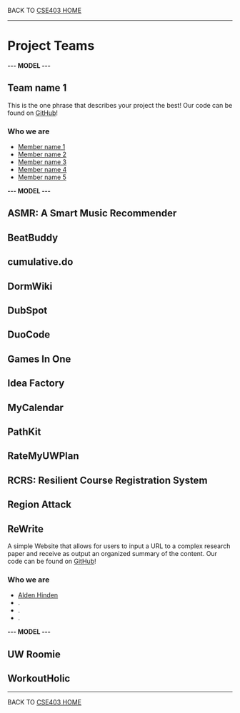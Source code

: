 BACK TO [CSE403 HOME](README.md)

---

# Project Teams

**--- MODEL ---**

## Team name 1

This is the one phrase that describes your project the best!
Our code can be found on [GitHub](https://github.com/username/projectname)!

### Who we are

  - [Member name 1](https://myhomepage.me)
  - [Member name 2](https://myhomepage.me)
  - [Member name 3](https://myhomepage.me)
  - [Member name 4](https://myhomepage.me)
  - [Member name 5](https://myhomepage.me)

**--- MODEL ---**

## ASMR: A Smart Music Recommender	

## BeatBuddy

## cumulative.do

## DormWiki

## DubSpot

## DuoCode

## Games In One

## Idea Factory

## MyCalendar

## PathKit

## RateMyUWPlan

## RCRS: Resilient Course Registration System

## Region Attack

## ReWrite
A simple Website that allows for users to input a URL to a complex research paper and receive as output an organized summary of the content.
Our code can be found on [GitHub](https://github.com/aldenhinden/ReWrite)!

### Who we are

  - [Alden Hinden](https://github.com/aldenhinden/)
  - .
  - .
  - .

**--- MODEL ---**

## UW Roomie

## WorkoutHolic

---

BACK TO [CSE403 HOME](README.md)
